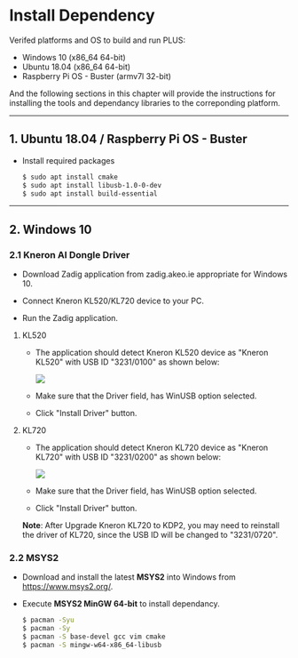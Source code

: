 # Install Dependency

Verifed platforms and OS to build and run PLUS:

- Windows 10 (x86_64 64-bit)
- Ubuntu 18.04 (x86_64 64-bit)
- Raspberry Pi OS - Buster (armv7l 32-bit)

And the following sections in this chapter will provide the instructions for installing the tools and dependancy libraries to the correponding platform.


---


## 1. Ubuntu 18.04 / Raspberry Pi OS - Buster

- Install required packages

    ```bash
    $ sudo apt install cmake
    $ sudo apt install libusb-1.0-0-dev
    $ sudo apt install build-essential  
    ```

---

## 2. Windows 10

### 2.1 Kneron AI Dongle Driver

- Download Zadig application from zadig.akeo.ie appropriate for Windows 10.

- Connect Kneron KL520/KL720 device to your PC.

- Run the Zadig application.

1. KL520

    - The application should detect Kneron KL520 device as "Kneron KL520" with USB ID
    "3231/0100" as shown below:

        ![](../imgs/zadig_install_kl520_driver.png)

    - Make sure that the Driver field, has WinUSB option selected.

    - Click "Install Driver" button.

2. KL720

    - The application should detect Kneron KL720 device as "Kneron KL720" with USB ID
    "3231/0200" as shown below:

        ![](../imgs/zadig_install_kl720_driver.png)

    - Make sure that the Driver field, has WinUSB option selected.

    - Click "Install Driver" button.

    **Note**: After Upgrade Kneron KL720 to KDP2, you may need to reinstall the driver of KL720, since the USB ID will be changed to "3231/0720".



### 2.2 **MSYS2**

- Download and install the latest **MSYS2** into Windows from <https://www.msys2.org/>.

- Execute **MSYS2 MinGW 64-bit** to install dependancy.

    ```bash
    $ pacman -Syu
    $ pacman -Sy
    $ pacman -S base-devel gcc vim cmake
    $ pacman -S mingw-w64-x86_64-libusb
    ```
